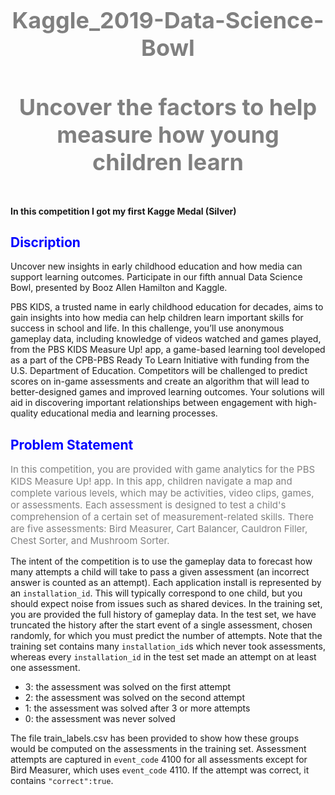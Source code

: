 <h1 style="font-size:36px;text-align:center;color:gray"> <b>Kaggle_2019-Data-Science-Bowl</b> </h1>

<h4 style="font-size:36px;text-align:center;color:gray"> <b>Uncover the factors to help measure how young children learn</b> </h4>
 
 <p><b>In this competition I got my first Kagge Medal (Silver)</b></b>
 
<h2 style="color:blue">Discription</h2>

<p>
Uncover new insights in early childhood education and how media can support learning outcomes. Participate in our fifth annual Data Science Bowl, presented by Booz Allen Hamilton and Kaggle.

PBS KIDS, a trusted name in early childhood education for decades, aims to gain insights into how media can help children learn important skills for success in school and life. In this challenge, you’ll use anonymous gameplay data, including knowledge of videos watched and games played, from the PBS KIDS Measure Up! app, a game-based learning tool developed as a part of the CPB-PBS Ready To Learn Initiative with funding from the U.S. Department of Education. Competitors will be challenged to predict scores on in-game assessments and create an algorithm that will lead to better-designed games and improved learning outcomes. Your solutions will aid in discovering important relationships between engagement with high-quality educational media and learning processes.</p>

<h2 style="color:blue">Problem Statement</h2>
<p style="color:gray;font-size:15px">
In this competition, you are provided with game analytics for the PBS KIDS Measure Up! app. In this app, children navigate a map and complete various levels, which may be activities, video clips, games, or assessments. Each assessment is designed to test a child's comprehension of a certain set of measurement-related skills. There are five assessments: Bird Measurer, Cart Balancer, Cauldron Filler, Chest Sorter, and Mushroom Sorter.</br>

 The intent of the competition is to use the gameplay data to forecast how many attempts a child will take to pass a given assessment (an incorrect answer is counted as an attempt). Each application install is represented by an `installation_id`. This will typically correspond to one child, but you should expect noise from issues such as shared devices. In the training set, you are provided the full history of gameplay data. In the test set, we have truncated the history after the start event of a single assessment, chosen randomly, for which you must predict the number of attempts. Note that the training set contains many `installation_id`s which never took assessments, whereas every `installation_id` in the test set made an attempt on at least one assessment.</br>
 
- 3: the assessment was solved on the first attempt
- 2: the assessment was solved on the second attempt
- 1: the assessment was solved after 3 or more attempts
- 0: the assessment was never solved

The file train_labels.csv has been provided to show how these groups would be computed on the assessments in the training set. Assessment attempts are captured in `event_code` 4100 for all assessments except for Bird Measurer, which uses `event_code` 4110. If the attempt was correct, it contains `"correct":true`.
</p>




 
 

